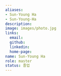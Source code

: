 ```yaml
---
aliases:
- Sun-Young Ha
- Sun-Young-Ha
description: 
image: images/photo.jpg
links:
  email: 
  github: 
  linkedin: 
  home-page: 
name: Sun-Young Ha
role: master
status: 졸업
---
```

